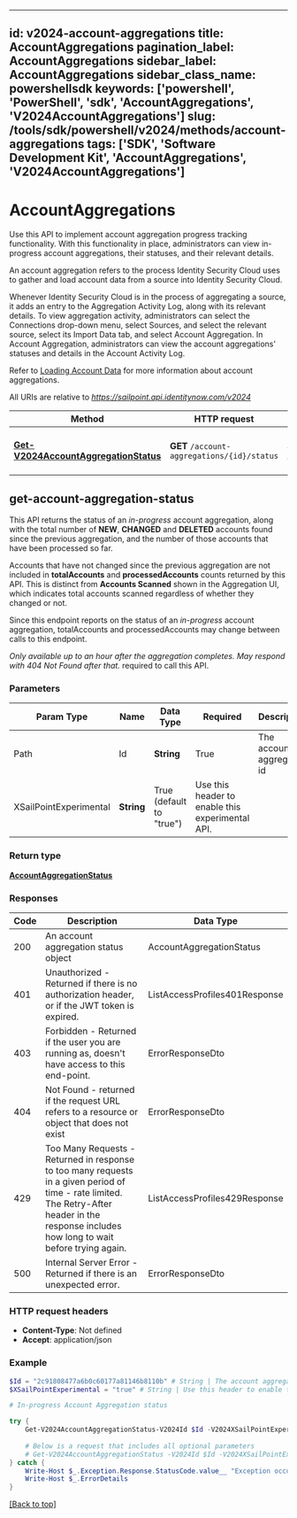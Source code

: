 
---
id: v2024-account-aggregations
title: AccountAggregations
pagination_label: AccountAggregations
sidebar_label: AccountAggregations
sidebar_class_name: powershellsdk
keywords: ['powershell', 'PowerShell', 'sdk', 'AccountAggregations', 'V2024AccountAggregations'] 
slug: /tools/sdk/powershell/v2024/methods/account-aggregations
tags: ['SDK', 'Software Development Kit', 'AccountAggregations', 'V2024AccountAggregations']
---

# AccountAggregations
  Use this API to implement account aggregation progress tracking functionality.
With this functionality in place, administrators can view in-progress account aggregations, their statuses, and their relevant details.

An account aggregation refers to the process Identity Security Cloud uses to gather and load account data from a source into Identity Security Cloud.

Whenever Identity Security Cloud is in the process of aggregating a source, it adds an entry to the Aggregation Activity Log, along with its relevant details.
To view aggregation activity, administrators can select the Connections drop-down menu, select Sources, and select the relevant source, select its Import Data tab, and select Account Aggregation.
In Account Aggregation, administrators can view the account aggregations&#39; statuses and details in the Account Activity Log.

Refer to [Loading Account Data](https://documentation.sailpoint.com/saas/help/accounts/loading_data.html) for more information about account aggregations.
 
  

All URIs are relative to *https://sailpoint.api.identitynow.com/v2024*

Method | HTTP request | Description
------------- | ------------- | -------------
[**Get-V2024AccountAggregationStatus**](#get-account-aggregation-status) | **GET** `/account-aggregations/{id}/status` | In-progress Account Aggregation status

## get-account-aggregation-status
This API returns the status of an *in-progress* account aggregation, along with the total number of **NEW**, **CHANGED** and **DELETED** accounts found since the previous aggregation, and the number of those accounts that have been processed so far.

Accounts that have not changed since the previous aggregation are not included in **totalAccounts** and **processedAccounts** counts returned by this API. This is distinct from **Accounts Scanned** shown in the Aggregation UI, which indicates total accounts scanned regardless of whether they changed or not.

Since this endpoint reports on the status of an *in-progress* account aggregation, totalAccounts and processedAccounts may change between calls to this endpoint.

*Only available up to an hour after the aggregation completes. May respond with *404 Not Found* after that.*
required to call this API.

### Parameters 
Param Type | Name | Data Type | Required  | Description
------------- | ------------- | ------------- | ------------- | ------------- 
Path   | Id | **String** | True  | The account aggregation id
   | XSailPointExperimental | **String** | True  (default to "true") | Use this header to enable this experimental API.

### Return type
[**AccountAggregationStatus**](../models/account-aggregation-status)

### Responses
Code | Description  | Data Type
------------- | ------------- | -------------
200 | An account aggregation status object | AccountAggregationStatus
401 | Unauthorized - Returned if there is no authorization header, or if the JWT token is expired. | ListAccessProfiles401Response
403 | Forbidden - Returned if the user you are running as, doesn&#39;t have access to this end-point. | ErrorResponseDto
404 | Not Found - returned if the request URL refers to a resource or object that does not exist | ErrorResponseDto
429 | Too Many Requests - Returned in response to too many requests in a given period of time - rate limited. The Retry-After header in the response includes how long to wait before trying again. | ListAccessProfiles429Response
500 | Internal Server Error - Returned if there is an unexpected error. | ErrorResponseDto

### HTTP request headers
- **Content-Type**: Not defined
- **Accept**: application/json

### Example
```powershell
$Id = "2c91808477a6b0c60177a81146b8110b" # String | The account aggregation id
$XSailPointExperimental = "true" # String | Use this header to enable this experimental API. (default to "true")

# In-progress Account Aggregation status

try {
    Get-V2024AccountAggregationStatus-V2024Id $Id -V2024XSailPointExperimental $XSailPointExperimental 
    
    # Below is a request that includes all optional parameters
    # Get-V2024AccountAggregationStatus -V2024Id $Id -V2024XSailPointExperimental $XSailPointExperimental  
} catch {
    Write-Host $_.Exception.Response.StatusCode.value__ "Exception occurred when calling Get-V2024AccountAggregationStatus"
    Write-Host $_.ErrorDetails
}
```
[[Back to top]](#) 
